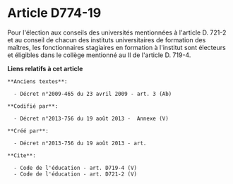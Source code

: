 # Article D774-19

Pour l'élection aux conseils des universités mentionnées à l'article D. 721-2 et au conseil de chacun des instituts
universitaires de formation des maîtres, les fonctionnaires stagiaires en formation à l'institut sont électeurs et éligibles
dans le collège mentionné au II de l'article D. 719-4.

**Liens relatifs à cet article**

	**Anciens textes**:

	  - Décret n°2009-465 du 23 avril 2009 - art. 3 (Ab)

	**Codifié par**:

	  - Décret n°2013-756 du 19 août 2013 -  Annexe (V)

	**Créé par**:

	  - Décret n°2013-756 du 19 août 2013 - art.

	**Cite**:

	  - Code de l'éducation - art. D719-4 (V)
	  - Code de l'éducation - art. D721-2 (V)
